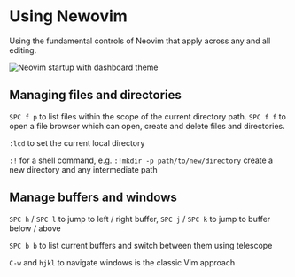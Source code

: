# Using Newovim

Using the fundamental controls of Neovim that apply across any and all editing.

![Neovim startup with dashboard theme](https://raw.githubusercontent.com/practicalli/graphic-design/live/neovim/screenshots/neovim-startup-dashboard-theme-light.png)


## Managing files and directories

`SPC f p` to list files within the scope of the current directory path. `SPC f f` to open a file browser which can open, create and delete files and directories.

`:lcd` to set the current local directory

`:!` for a shell command, e.g. `:!mkdir -p path/to/new/directory` create a new directory and any intermediate path



## Manage buffers and windows

`SPC h` / `SPC l` to jump to left / right buffer,  `SPC j` / `SPC k` to jump to buffer below / above

`SPC b b` to list current buffers and switch between them using telescope

`C-w` and `hjkl` to navigate windows is the classic Vim approach
